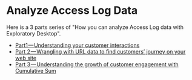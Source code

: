 # Analyze Access Log Data

Here is a 3 parts series of "How you can analyze Access Log data with Exploratory Desktop".

* [Part1 — Understanding your customer interactions](https://blog.exploratory.io/access-log-data-analysis-part1-understanding-your-customer-interactions-adcfeef67d21#.8ur9d9neh)
* [Part 2 — Wrangling with URL data to find customers’ journey on your web site](https://blog.exploratory.io/access-log-data-analysis-part-2-understanding-customer-behavior-on-your-web-site-4bea68d4d1e1#.sx82bwfk0)
* [Part 3 — Understanding the growth of customer engagement with Cumulative Sum](https://blog.exploratory.io/access-log-data-analysis-part-3-understanding-the-growth-of-customer-engagement-with-cumulative-58c0b35a7a6#.in2u7glkk)

